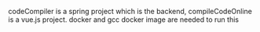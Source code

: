 codeCompiler is a spring project which is the backend, compileCodeOnline is a vue.js project. docker and gcc docker image are needed to run this
